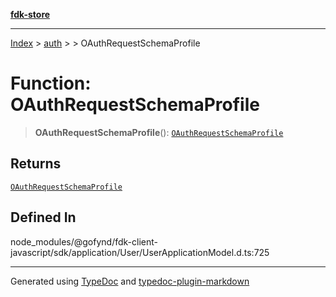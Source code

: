 [**fdk-store**](../../../README.md)
***

[Index](../../../API.md) > [auth](../../README.md) > [<internal>](../README.md) > OAuthRequestSchemaProfile

# Function: OAuthRequestSchemaProfile

> **OAuthRequestSchemaProfile**(): [`OAuthRequestSchemaProfile`](../type-aliases/type-alias.OAuthRequestSchemaProfile.md)

## Returns

[`OAuthRequestSchemaProfile`](../type-aliases/type-alias.OAuthRequestSchemaProfile.md)

## Defined In

node\_modules/@gofynd/fdk-client-javascript/sdk/application/User/UserApplicationModel.d.ts:725

***
Generated using [TypeDoc](https://typedoc.org/) and [typedoc-plugin-markdown](https://www.npmjs.com/package/typedoc-plugin-markdown)
